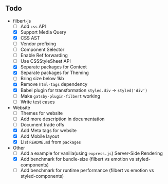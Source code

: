 ## Todo

- filbert-js
  - [ ] Add `css` API
  - [x] Support Media Query
  - [x] CSS AST
  - [ ] Vendor prefixing
  - [ ] Component Selector
  - [ ] Enable Ref forwarding
  - [ ] Use CSSStyleSheet API
  - [x] Separate packages for Context
  - [x] Separate packages for Theming
  - [ ] Bring size below 1kb
  - [x] Remove `html-tags` dependency
  - [x] Babel plugin for transformation `styled.div` -> `styled('div')`
  - [ ] Make `gatsby-plugin-filbert` working
  - [ ] Write test cases
- Website
  - [ ] Themes for website
  - [ ] Add more description in documentation
  - [ ] Document trade offs
  - [x] Add Meta tags for website
  - [x] Add Mobile layout
  - [x] List `README.md` from `packages`
- Other
  - [ ] Add a example for vanilla(using `express.js`) Server-Side Rendering
  - [x] Add benchmark for bundle-size (filbert vs emotion vs styled-components)
  - [ ] Add benchmark for runtime performance (filbert vs emotion vs styled-components)
